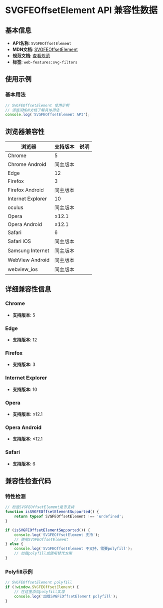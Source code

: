 # SVGFEOffsetElement API 兼容性数据

## 基本信息

- **API名称**: `SVGFEOffsetElement`
- **MDN文档**: [SVGFEOffsetElement](https://developer.mozilla.org/docs/Web/API/SVGFEOffsetElement)
- **规范文档**: [查看规范](https://drafts.fxtf.org/filter-effects/#InterfaceSVGFEOffsetElement)
- **标签**: `web-features:svg-filters`

## 使用示例

### 基本用法

```javascript
// SVGFEOffsetElement 使用示例
// 请查阅MDN文档了解具体用法
console.log('SVGFEOffsetElement API');
```

## 浏览器兼容性

| 浏览器 | 支持版本 | 说明 |
|--------|----------|------|
| Chrome | 5 |  |
| Chrome Android | 同主版本 |  |
| Edge | 12 |  |
| Firefox | 3 |  |
| Firefox Android | 同主版本 |  |
| Internet Explorer | 10 |  |
| oculus | 同主版本 |  |
| Opera | ≤12.1 |  |
| Opera Android | ≤12.1 |  |
| Safari | 6 |  |
| Safari iOS | 同主版本 |  |
| Samsung Internet | 同主版本 |  |
| WebView Android | 同主版本 |  |
| webview_ios | 同主版本 |  |

## 详细兼容性信息

### Chrome

- **支持版本**: 5

### Edge

- **支持版本**: 12

### Firefox

- **支持版本**: 3

### Internet Explorer

- **支持版本**: 10

### Opera

- **支持版本**: ≤12.1

### Opera Android

- **支持版本**: ≤12.1

### Safari

- **支持版本**: 6

## 兼容性检查代码

### 特性检测

```javascript
// 检查SVGFEOffsetElement是否支持
function isSVGFEOffsetElementSupported() {
    return typeof SVGFEOffsetElement !== 'undefined';
}

if (isSVGFEOffsetElementSupported()) {
    console.log('SVGFEOffsetElement 支持');
    // 使用SVGFEOffsetElement
} else {
    console.log('SVGFEOffsetElement 不支持，需要polyfill');
    // 加载polyfill或使用替代方案
}
```

### Polyfill示例

```javascript
// SVGFEOffsetElement polyfill
if (!window.SVGFEOffsetElement) {
    // 在这里添加polyfill实现
    console.log('加载SVGFEOffsetElement polyfill');
}
```

